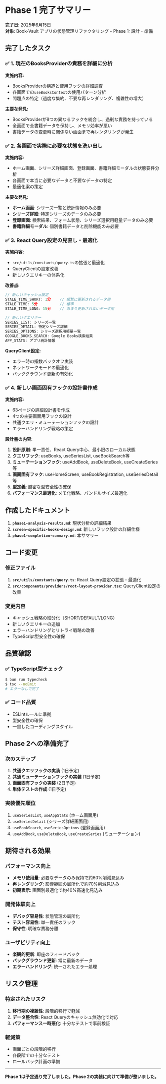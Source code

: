 # Phase 1 完了サマリー

**完了日**: 2025年6月15日  
**対象**: Book-Vault アプリの状態管理リファクタリング - Phase 1: 設計・準備

## 完了したタスク

### ✅ 1. 現在のBooksProviderの責務を詳細に分析

**実施内容:**
- BooksProviderの構造と使用フックの詳細調査
- 各画面での`useBooksContext`の使用パターン分析
- 問題点の特定（過度な集約、不要な再レンダリング、複雑性の増大）

**主要な発見:**
- BooksProviderが8つの異なるフックを統合し、過剰な責務を持っている
- 全画面で全書籍データを保持し、メモリ効率が悪い
- 書籍データの変更時に関係ない画面まで再レンダリングが発生

### ✅ 2. 各画面で実際に必要な状態を洗い出し

**実施内容:**
- ホーム画面、シリーズ詳細画面、登録画面、書籍詳細モーダルの状態要件分析
- 各画面で本当に必要なデータと不要なデータの特定
- 最適化案の策定

**主要な発見:**
- **ホーム画面**: シリーズ一覧と統計情報のみ必要
- **シリーズ詳細**: 特定シリーズのデータのみ必要
- **登録画面**: 検索結果、フォーム状態、シリーズ選択用軽量データのみ必要
- **書籍詳細モーダル**: 個別書籍データと削除機能のみ必要

### ✅ 3. React Query設定の見直し・最適化

**実施内容:**
- `src/utils/constants/query.ts`の拡張と最適化
- QueryClientの設定改善
- 新しいクエリキーの体系化

**改善点:**
```typescript
// 新しいキャッシュ設定
STALE_TIME_SHORT: 1分    // 頻繁に更新されるデータ用
STALE_TIME: 5分          // 標準
STALE_TIME_LONG: 15分    // あまり更新されないデータ用

// 新しいクエリキー
SERIES_LIST: シリーズ一覧
SERIES_DETAIL: 特定シリーズ詳細
SERIES_OPTIONS: シリーズ選択用軽量一覧
GOOGLE_BOOKS_SEARCH: Google Books検索結果
APP_STATS: アプリ統計情報
```

**QueryClient設定:**
- エラー時の指数バックオフ実装
- ネットワークモードの最適化
- バックグラウンド更新の有効化

### ✅ 4. 新しい画面固有フックの設計書作成

**実施内容:**
- 63ページの詳細設計書を作成
- 4つの主要画面用フックの設計
- 共通クエリ・ミューテーションフックの設計
- エラーハンドリング戦略の策定

**設計書の内容:**
1. **設計原則**: 単一責任、React Query中心、最小限のローカル状態
2. **クエリフック**: useBooks, useSeriesList, useBookSearch等
3. **ミューテーションフック**: useAddBook, useDeleteBook, useCreateSeries等
4. **画面固有フック**: useHomeScreen, useBookRegistration, useSeriesDetail等
5. **型定義**: 厳密な型安全性の確保
6. **パフォーマンス最適化**: メモ化戦略、バンドルサイズ最適化

## 作成したドキュメント

1. **`phase1-analysis-results.md`**: 現状分析の詳細結果
2. **`screen-specific-hooks-design.md`**: 新しいフック設計の詳細仕様
3. **`phase1-completion-summary.md`**: 本サマリー

## コード変更

### 修正ファイル
1. **`src/utils/constants/query.ts`**: React Query設定の拡張・最適化
2. **`src/components/providers/root-layout-provider.tsx`**: QueryClient設定の改善

### 変更内容
- キャッシュ戦略の細分化（SHORT/DEFAULT/LONG）
- 新しいクエリキーの追加
- エラーハンドリングとリトライ戦略の改善
- TypeScript型安全性の確保

## 品質確認

### ✅ TypeScript型チェック
```bash
$ bun run typecheck
$ tsc --noEmit
# エラーなしで完了
```

### ✅ コード品質
- ESLintルールに準拠
- 型安全性の確保
- 一貫したコーディングスタイル

## Phase 2への準備完了

### 次のステップ
1. **共通クエリフックの実装** (1日予定)
2. **共通ミューテーションフックの実装** (1日予定)
3. **画面固有フックの実装** (2日予定)
4. **単体テストの作成** (1日予定)

### 実装優先順位
1. `useSeriesList`, `useAppStats` (ホーム画面用)
2. `useSeriesDetail` (シリーズ詳細画面用)
3. `useBookSearch`, `useSeriesOptions` (登録画面用)
4. `useAddBook`, `useDeleteBook`, `useCreateSeries` (ミューテーション)

## 期待される効果

### パフォーマンス向上
- **メモリ使用量**: 必要なデータのみ保持で約60%削減見込み
- **再レンダリング**: 影響範囲の局所化で約70%削減見込み
- **初期表示**: 画面別最適化で約40%高速化見込み

### 開発体験向上
- **デバッグ容易性**: 状態管理の局所化
- **テスト容易性**: 単一責任のフック
- **保守性**: 明確な責務分離

### ユーザビリティ向上
- **楽観的更新**: 即座のフィードバック
- **バックグラウンド更新**: 常に最新のデータ
- **エラーハンドリング**: 統一されたエラー処理

## リスク管理

### 特定されたリスク
1. **移行期の複雑性**: 段階的移行で軽減
2. **データ整合性**: React Queryのキャッシュ無効化で対応
3. **パフォーマンス一時悪化**: 十分なテストで事前検証

### 軽減策
- 画面ごとの段階的移行
- 各段階での十分なテスト
- ロールバック計画の準備

---

**Phase 1は予定通り完了しました。Phase 2の実装に向けて準備が整いました。**